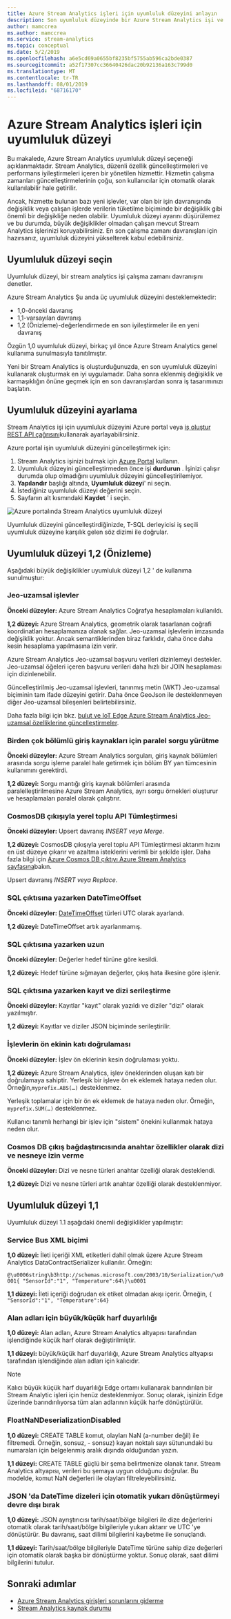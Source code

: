 ```yaml
---
title: Azure Stream Analytics işleri için uyumluluk düzeyini anlayın
description: Son uyumluluk düzeyinde bir Azure Stream Analytics işi ve önemli değişiklikler için uyumluluk düzeyi hakkında bilgi edinin
author: mamccrea
ms.author: mamccrea
ms.service: stream-analytics
ms.topic: conceptual
ms.date: 5/2/2019
ms.openlocfilehash: a6e5cd69a0655bf8235bf5755ab596ca2bde0387
ms.sourcegitcommit: a52f17307cc36640426dac20b92136a163c799d0
ms.translationtype: MT
ms.contentlocale: tr-TR
ms.lasthandoff: 08/01/2019
ms.locfileid: "68716170"
---
```

# <a name="compatibility-level-for-azure-stream-analytics-jobs"></a>Azure Stream Analytics işleri için uyumluluk düzeyi

Bu makalede, Azure Stream Analytics uyumluluk düzeyi seçeneği açıklanmaktadır. Stream Analytics, düzenli özellik güncelleştirmeleri ve performans iyileştirmeleri içeren bir yönetilen hizmettir. Hizmetin çalışma zamanları güncelleştirmelerinin çoğu, son kullanıcılar için otomatik olarak kullanılabilir hale getirilir. 

Ancak, hizmette bulunan bazı yeni işlevler, var olan bir işin davranışında değişiklik veya çalışan işlerde verilerin tüketilme biçiminde bir değişiklik gibi önemli bir değişikliğe neden olabilir. Uyumluluk düzeyi ayarını düşürülemez ve bu durumda, büyük değişiklikler olmadan çalışan mevcut Stream Analytics işlerinizi koruyabilirsiniz. En son çalışma zamanı davranışları için hazırsanız, uyumluluk düzeyini yükselterek kabul edebilirsiniz. 

## <a name="choose-a-compatibility-level"></a>Uyumluluk düzeyi seçin

Uyumluluk düzeyi, bir stream analytics işi çalışma zamanı davranışını denetler. 

Azure Stream Analytics Şu anda üç uyumluluk düzeyini desteklemektedir:

* 1,0-önceki davranış
* 1,1-varsayılan davranış
* 1,2 (Önizleme)-değerlendirmede en son iyileştirmeler ile en yeni davranış

Özgün 1,0 uyumluluk düzeyi, birkaç yıl önce Azure Stream Analytics genel kullanıma sunulmasıyla tanıtılmıştır.

Yeni bir Stream Analytics iş oluşturduğunuzda, en son uyumluluk düzeyini kullanarak oluşturmak en iyi uygulamadır. Daha sonra eklenmiş değişiklik ve karmaşıklığın önüne geçmek için en son davranışlardan sonra iş tasarımınızı başlatın.

## <a name="set-the-compatibility-level"></a>Uyumluluk düzeyini ayarlama

Stream Analytics işi için uyumluluk düzeyini Azure portal veya [iş oluştur REST API çağrısını](/rest/api/streamanalytics/stream-analytics-job)kullanarak ayarlayabilirsiniz.

Azure portal işin uyumluluk düzeyini güncelleştirmek için:

1. Stream Analytics işinizi bulmak için [Azure Portal](https://portal.azure.com) kullanın.
2. Uyumluluk düzeyini güncelleştirmeden önce işi **durdurun** . İşinizi çalışır durumda olup olmadığını uyumluluk düzeyini güncelleştirilemiyor.
3. **Yapılandır** başlığı altında, **Uyumluluk düzeyi**' ni seçin.
4. İstediğiniz uyumluluk düzeyi değerini seçin.
5. Sayfanın alt kısmındaki **Kaydet** ' i seçin.

![Azure portalında Stream Analytics uyumluluk düzeyi](media/stream-analytics-compatibility-level/stream-analytics-compatibility.png)

Uyumluluk düzeyini güncelleştirdiğinizde, T-SQL derleyicisi iş seçili uyumluluk düzeyine karşılık gelen söz dizimi ile doğrular.

## <a name="compatibility-level-12-preview"></a>Uyumluluk düzeyi 1,2 (Önizleme)

Aşağıdaki büyük değişiklikler uyumluluk düzeyi 1,2 ' de kullanıma sunulmuştur:

### <a name="geospatial-functions"></a>Jeo-uzamsal işlevler

**Önceki düzeyler:** Azure Stream Analytics Coğrafya hesaplamaları kullanıldı.

**1,2 düzeyi:** Azure Stream Analytics, geometrik olarak tasarlanan coğrafi koordinatları hesaplamanıza olanak sağlar. Jeo-uzamsal işlevlerin imzasında değişiklik yoktur. Ancak semantiklerinden biraz farklıdır, daha önce daha kesin hesaplama yapılmasına izin verir.

Azure Stream Analytics Jeo-uzamsal başvuru verileri dizinlemeyi destekler. Jeo-uzamsal öğeleri içeren başvuru verileri daha hızlı bir JOIN hesaplaması için dizinlenebilir.

Güncelleştirilmiş Jeo-uzamsal işlevleri, tanınmış metin (WKT) Jeo-uzamsal biçiminin tam ifade düzeyini getirir. Daha önce GeoJson ile desteklenmeyen diğer Jeo-uzamsal bileşenleri belirtebilirsiniz.

Daha fazla bilgi için bkz. [bulut ve IoT Edge Azure Stream Analytics Jeo-uzamsal özelliklerine güncelleştirmeler](https://azure.microsoft.com/blog/updates-to-geospatial-functions-in-azure-stream-analytics-cloud-and-iot-edge/).

### <a name="parallel-query-execution-for-input-sources-with-multiple-partitions"></a>Birden çok bölümlü giriş kaynakları için paralel sorgu yürütme

**Önceki düzeyler:** Azure Stream Analytics sorguları, giriş kaynak bölümleri arasında sorgu işleme paralel hale getirmek için bölüm BY yan tümcesinin kullanımını gerektirdi.

**1,2 düzeyi:** Sorgu mantığı giriş kaynak bölümleri arasında paralelleştirilmesine Azure Stream Analytics, ayrı sorgu örnekleri oluşturur ve hesaplamaları paralel olarak çalıştırır.

### <a name="native-bulk-api-integration-with-cosmosdb-output"></a>CosmosDB çıkışıyla yerel toplu API Tümleştirmesi

**Önceki düzeyler:** Upsert davranış *INSERT veya Merge*.

**1,2 düzeyi:** CosmosDB çıkışıyla yerel toplu API Tümleştirmesi aktarım hızını en üst düzeye çıkarır ve azaltma isteklerini verimli bir şekilde işler. Daha fazla bilgi için [Azure Cosmos DB çıktıyı Azure Stream Analytics sayfasına](https://docs.microsoft.com/azure/stream-analytics/stream-analytics-documentdb-output#improved-throughput-with-compatibility-level-12)bakın.

Upsert davranış *INSERT veya Replace*.

### <a name="datetimeoffset-when-writing-to-sql-output"></a>SQL çıktısına yazarken DateTimeOffset

**Önceki düzeyler:** [DateTimeOffset](https://docs.microsoft.com/sql/t-sql/data-types/datetimeoffset-transact-sql?view=sql-server-2017) türleri UTC olarak ayarlandı.

**1,2 düzeyi:** DateTimeOffset artık ayarlanmamış.

### <a name="long-when-writing-to-sql-output"></a>SQL çıktısına yazarken uzun

**Önceki düzeyler:** Değerler hedef türüne göre kesildi.

**1,2 düzeyi:** Hedef türüne sığmayan değerler, çıkış hata ilkesine göre işlenir.

### <a name="record-and-array-serialization-when-writing-to-sql-output"></a>SQL çıktısına yazarken kayıt ve dizi serileştirme

**Önceki düzeyler:** Kayıtlar "kayıt" olarak yazıldı ve diziler "dizi" olarak yazılmıştır.

**1,2 düzeyi:** Kayıtlar ve diziler JSON biçiminde serileştirilir.

### <a name="strict-validation-of-prefix-of-functions"></a>İşlevlerin ön ekinin katı doğrulaması

**Önceki düzeyler:** İşlev ön eklerinin kesin doğrulaması yoktu.

**1,2 düzeyi:** Azure Stream Analytics, işlev öneklerinden oluşan katı bir doğrulamaya sahiptir. Yerleşik bir işleve ön ek eklemek hataya neden olur. Örneğin,`myprefix.ABS(…)` desteklenmez.

Yerleşik toplamalar için bir ön ek eklemek de hataya neden olur. Örneğin, `myprefix.SUM(…)` desteklenmez.

Kullanıcı tanımlı herhangi bir işlev için "sistem" önekini kullanmak hataya neden olur.

### <a name="disallow-array-and-object-as-key-properties-in-cosmos-db-output-adapter"></a>Cosmos DB çıkış bağdaştırıcısında anahtar özellikler olarak dizi ve nesneye izin verme

**Önceki düzeyler:** Dizi ve nesne türleri anahtar özelliği olarak desteklendi.

**1,2 düzeyi:** Dizi ve nesne türleri artık anahtar özelliği olarak desteklenmiyor.

## <a name="compatibility-level-11"></a>Uyumluluk düzeyi 1,1

Uyumluluk düzeyi 1.1 aşağıdaki önemli değişiklikler yapılmıştır:

### <a name="service-bus-xml-format"></a>Service Bus XML biçimi

**1,0 düzeyi:** İleti içeriği XML etiketleri dahil olmak üzere Azure Stream Analytics DataContractSerializer kullanılır. Örneğin:

`@\u0006string\b3http://schemas.microsoft.com/2003/10/Serialization/\u0001{ "SensorId":"1", "Temperature":64\}\u0001`

**1,1 düzeyi:** İleti içeriği doğrudan ek etiket olmadan akışı içerir. Örneğin, `{ "SensorId":"1", "Temperature":64}`

### <a name="persisting-case-sensitivity-for-field-names"></a>Alan adları için büyük/küçük harf duyarlılığı

**1,0 düzeyi:** Alan adları, Azure Stream Analytics altyapısı tarafından işlendiğinde küçük harf olarak değiştirilmiştir.

**1,1 düzeyi:** büyük/küçük harf duyarlılığı, Azure Stream Analytics altyapısı tarafından işlendiğinde alan adları için kalıcıdır.

> [!NOTE]
> Kalıcı büyük küçük harf duyarlılığı Edge ortamı kullanarak barındırılan bir Stream Analytic işleri için henüz desteklenmiyor. Sonuç olarak, işinizin Edge üzerinde barındırılıyorsa tüm alan adlarının küçük harfe dönüştürülür.

### <a name="floatnandeserializationdisabled"></a>FloatNaNDeserializationDisabled

**1,0 düzeyi:** CREATE TABLE komut, olayları NaN (a-number değil) ile filtremedi. Örneğin, sonsuz, - sonsuz) kayan noktalı sayı sütunundaki bu numaraları için belgelenmiş aralık dışında olduğundan yazın.

**1,1 düzeyi:** CREATE TABLE güçlü bir şema belirtmenize olanak tanır. Stream Analytics altyapısı, verileri bu şemaya uygun olduğunu doğrular. Bu modelde, komut NaN değerleri ile olayları filtreleyebilirsiniz.

### <a name="disable-automatic-upcast-for-datetime-strings-in-json"></a>JSON 'da DateTime dizeleri için otomatik yukarı dönüştürmeyi devre dışı bırak

**1,0 düzeyi:** JSON ayrıştırıcısı tarih/saat/bölge bilgileri ile dize değerlerini otomatik olarak tarih/saat/bölge bilgileriyle yukarı aktarır ve UTC 'ye dönüştürür. Bu davranış, saat dilimi bilgilerini kaybetme ile sonuçlandı.

**1,1 düzeyi:** Tarih/saat/bölge bilgileriyle DateTime türüne sahip dize değerleri için otomatik olarak başka bir dönüştürme yoktur. Sonuç olarak, saat dilimi bilgilerini tutulur.

## <a name="next-steps"></a>Sonraki adımlar

* [Azure Stream Analytics girişleri sorunlarını giderme](stream-analytics-troubleshoot-input.md)
* [Stream Analytics kaynak durumu](stream-analytics-resource-health.md)
